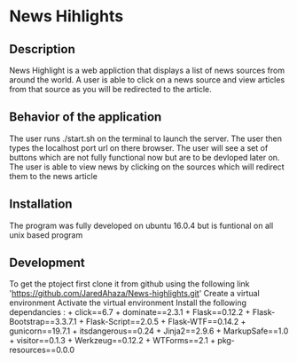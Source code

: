 # News Hihlights

## Description

News Highlight is a web appliction that displays a list of news sources from around the world. A user is able to click on a news source and view articles from that source as you will be redirected to the article.

## Behavior of the application

The user runs ./start.sh on the terminal to launch the server. 
The user then types the localhost port url on there browser. 
The user will see a set of buttons which are not fully functional now but are to be devloped later on.
The user is able to view news by clicking on the sources which will redirect them to the news article

## Installation
The program was fully developed on ubuntu 16.0.4 but is funtional on all unix based program

## Development

To get the ptoject first clone it from github using the following link 'https://github.com/JaredAhaza/News-highlights.git'
Create a virtual environment
Activate the virtual environment
Install the following dependancies :
    + click==6.7
    + dominate==2.3.1
    + Flask==0.12.2
    + Flask-Bootstrap==3.3.7.1
    + Flask-Script==2.0.5
    + Flask-WTF==0.14.2
    + gunicorn==19.7.1
    + itsdangerous==0.24
    + Jinja2==2.9.6
    + MarkupSafe==1.0
    + visitor==0.1.3
    + Werkzeug==0.12.2
    + WTForms==2.1
    + pkg-resources==0.0.0